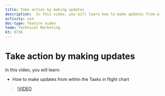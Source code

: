 ```yaml
---
title: Take action by making updates
description:  In this video, you will learn how to make updates from within the Tasks in flight chart in [!DNL Adobe Workfront].
activity: use
doc-type: feature video
team: Technical Marketing
kt: 8736 
---
```

# Take action by making updates

In this video, you will learn:

* How to make updates from within the Tasks in flight chart

>[!VIDEO](https://video.tv.adobe.com/v/335053/?quality=12)
